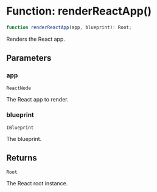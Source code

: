 # Function: renderReactApp()

```ts
function renderReactApp(app, blueprint): Root;
```

Renders the React app.

## Parameters

### app

`ReactNode`

The React app to render.

### blueprint

`IBlueprint`

The blueprint.

## Returns

`Root`

The React root instance.
